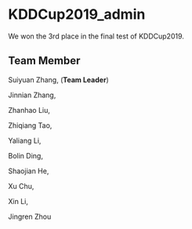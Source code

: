 # KDDCup2019_admin

We won the 3rd place in the final test of KDDCup2019.

## Team Member

Suiyuan Zhang, (**Team Leader**)

Jinnian Zhang,

Zhanhao Liu,

Zhiqiang Tao,

Yaliang Li,

Bolin Ding,

Shaojian He,

Xu Chu,

Xin Li,

Jingren Zhou